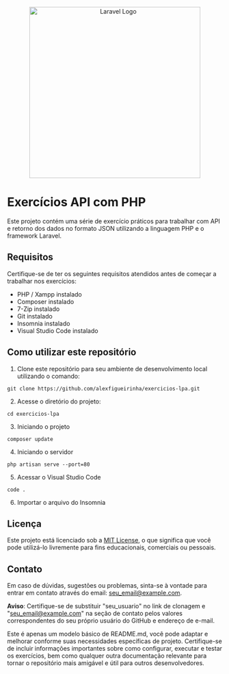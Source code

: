 <p align="center"><a href="https://laravel.com" target="_blank"><img src="https://raw.githubusercontent.com/laravel/art/master/logo-lockup/5%20SVG/2%20CMYK/1%20Full%20Color/laravel-logolockup-cmyk-red.svg" width="400" alt="Laravel Logo"></a></p>

# Exercícios API com PHP

Este projeto contém uma série de exercício práticos para trabalhar com API
e retorno dos dados no formato JSON utilizando a linguagem PHP e o 
framework Laravel.

## Requisitos

Certifique-se de ter os seguintes requisitos atendidos antes de começar a trabalhar nos exercícios:
* PHP / Xampp instalado
* Composer instalado
* 7-Zip instalado
* Git instalado
* Insomnia instalado
* Visual Studio Code instalado

## Como utilizar este repositório

1.  Clone este repositório para seu ambiente de desenvolvimento local utilizando o comando:
```
git clone https://github.com/alexfigueirinha/exercicios-lpa.git
```
2. Acesse o diretório do projeto:
```
cd exercicios-lpa
```
3. Iniciando o projeto
```
composer update
```
4. Iniciando o servidor
```
php artisan serve --port=80
```
5. Acessar o Visual Studio Code
```
code .
```
6. Importar o arquivo do Insomnia


## Licença

Este projeto está licenciado sob a [MIT License](LICENSE), 
o que significa que você pode utilizá-lo livremente para fins educacionais, 
comerciais ou pessoais.

## Contato

Em caso de dúvidas, sugestões ou problemas, sinta-se à vontade para entrar 
em contato através do email: seu_email@example.com.

**Aviso**: Certifique-se de substituir "seu_usuario" no link de clonagem e 
"seu_email@example.com" na seção de contato pelos valores correspondentes do 
seu próprio usuário do GitHub e endereço de e-mail.

Este é apenas um modelo básico de README.md, você pode adaptar e melhorar 
conforme suas necessidades específicas de projeto. Certifique-se de incluir 
informações importantes sobre como configurar, executar e testar os exercícios,
bem como qualquer outra documentação relevante para tornar o repositório mais
amigável e útil para outros desenvolvedores.
